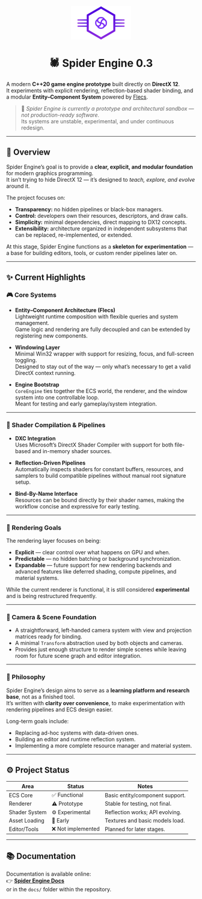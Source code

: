 <p align="center">
  <img src="docs/transparent/1280x720_transparent.png" alt="Spider Engine Logo" width="160"/>
</p>

<h1 align="center">🕷️ Spider Engine 0.3</h1>

A modern **C++20 game engine prototype** built directly on **DirectX 12**.  
It experiments with explicit rendering, reflection-based shader binding, and a modular **Entity–Component System** powered by [Flecs](https://flecs.dev).

> 🧪 *Spider Engine is currently a prototype and architectural sandbox — not production-ready software.*  
> Its systems are unstable, experimental, and under continuous redesign.

---

## 🧠 Overview

Spider Engine’s goal is to provide a **clear, explicit, and modular foundation** for modern graphics programming.  
It isn’t trying to hide DirectX 12 — it’s designed to *teach, explore, and evolve* around it.

The project focuses on:
- **Transparency:** no hidden pipelines or black-box managers.  
- **Control:** developers own their resources, descriptors, and draw calls.  
- **Simplicity:** minimal dependencies, direct mapping to DX12 concepts.  
- **Extensibility:** architecture organized in independent subsystems that can be replaced, re-implemented, or extended.

At this stage, Spider Engine functions as a **skeleton for experimentation** — a base for building editors, tools, or custom render pipelines later on.

---

## ✨ Current Highlights

### 🎮 Core Systems
- **Entity–Component Architecture (Flecs)**  
  Lightweight runtime composition with flexible queries and system management.  
  Game logic and rendering are fully decoupled and can be extended by registering new components.

- **Windowing Layer**  
  Minimal Win32 wrapper with support for resizing, focus, and full-screen toggling.  
  Designed to stay out of the way — only what’s necessary to get a valid DirectX context running.

- **Engine Bootstrap**  
  `CoreEngine` ties together the ECS world, the renderer, and the window system into one controllable loop.  
  Meant for testing and early gameplay/system integration.

---

### 🧩 Shader Compilation & Pipelines
- **DXC Integration**  
  Uses Microsoft’s DirectX Shader Compiler with support for both file-based and in-memory shader sources.  

- **Reflection-Driven Pipelines**  
  Automatically inspects shaders for constant buffers, resources, and samplers to build compatible pipelines without manual root signature setup.  

- **Bind-By-Name Interface**  
  Resources can be bound directly by their shader names, making the workflow concise and expressive for early testing.  

---

### 🧱 Rendering Goals
The rendering layer focuses on being:
- **Explicit** — clear control over what happens on GPU and when.  
- **Predictable** — no hidden batching or background synchronization.  
- **Expandable** — future support for new rendering backends and advanced features like deferred shading, compute pipelines, and material systems.

While the current renderer is functional, it is still considered **experimental** and is being restructured frequently.

---

### 📸 Camera & Scene Foundation
- A straightforward, left-handed camera system with view and projection matrices ready for binding.  
- A minimal `Transform` abstraction used by both objects and cameras.  
- Provides just enough structure to render simple scenes while leaving room for future scene graph and editor integration.

---

### 🧩 Philosophy
Spider Engine’s design aims to serve as a **learning platform and research base**, not as a finished tool.  
It’s written with **clarity over convenience**, to make experimentation with rendering pipelines and ECS design easier.  

Long-term goals include:
- Replacing ad-hoc systems with data-driven ones.  
- Building an editor and runtime reflection system.  
- Implementing a more complete resource manager and material system.

---

## ⚙️ Project Status

| Area | Status | Notes |
|------|---------|-------|
| ECS Core | ✅ Functional | Basic entity/component support. |
| Renderer | ⚠️ Prototype | Stable for testing, not final. |
| Shader System | ⚙️ Experimental | Reflection works; API evolving. |
| Asset Loading | 🧪 Early | Textures and basic models load. |
| Editor/Tools | ❌ Not implemented | Planned for later stages. |

---

## 📚 Documentation
Documentation is available online:  
👉 [**Spider Engine Docs**](https://k4ll.github.io/spider-engine-docs/)  
or in the `docs/` folder within the repository.
